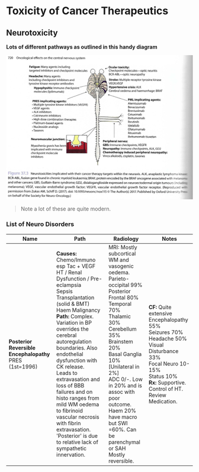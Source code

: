 # Toxicity of Cancer Therapeutics 

## Neurotoxicity

**Lots of different pathways as outlined in this handy diagram**

![Toxic Treatment Effect](images/neurotoxicities.jpg) 

> Note a lot of these are quite modern. 

### List of Neuro Disorders 

| Name    | Path     | Radiology     | Notes     |
|---------------- | --------------- | --------------- | --------------- |
| **Posterior Reversible Encephalopathy**<br>PRES (1st=1996)  | **Causes:**<br>Chemo/Immuno esp Tac + VEGF<br>HT / Renal Dysfunction / Pre-eclampsia<br>Sepsis<br>Transplantation (solid & BMT)<br>Haem Malignancy<br>**Path:** Complex. Variation in BP overrides the cerebral autoregulation boundaries. Also endothelial dysfunction with CK release.<br>Leads to extravasation and loss of BBB failures and on histo ranges from mild WM oedema to fibrinoid vascular necrosis with fibrin extravasation.<br>'Posterior' is due to relative lack of sympathetic innervation. | MRI: Mostly subcortical WM and vasogenic oedema.<br>Parieto-occipital 99%<br>Posterior Frontal 80%<br>Temporal 70%<br>Thalamic 30%<br>Cerebellum 35%<br>Brainstem 20%<br>Basal Ganglia 10%<br>[Unilateral in 2%]<br>ADC 0/-. Low in 20% and is assoc with poor outcome.<br>Haem 20% have macro but SWI =60%. Can be parenchymal or SAH<br>Mostly reversible. | **CF:** Quite extensive<br>Encephalopathy 55%<br>Seizures 70%<br>Headache 50%<br>Visual Disturbance 33%<br>Focal Neuro 10-15%<br>Status 10%<br>**Rx:** Supportive. Control of HT. Review Medication.  |

